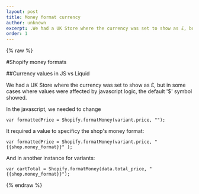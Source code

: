 ```yaml
---
layout: post
title: Money format currency
author: unknown
excerpt: .We had a UK Store where the currency was set to show as £, but in some cases where values were affected by javascript logic, the default '$' symbol showed.
order: 1
---
```

{% raw %}

#Shopify money formats

##Currency values in JS vs Liquid

We had a UK Store where the currency was set to show as £, but in some cases where values were affected by javascript logic, the default '$' symbol showed.

In the javascript, we needed to change

`var formattedPrice = Shopify.formatMoney(variant.price, "");`

It required a value to specificy the shop's money format:

`var formattedPrice = Shopify.formatMoney(variant.price, "{{shop.money_format}}" );`

And in another instance for variants:

`var cartTotal = Shopify.formatMoney(data.total_price, "{{shop.money_format}}");`



{% endraw %}
